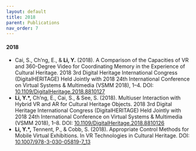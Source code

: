 ```yaml
---
layout: default
title: 2018
parent: Publications
nav_order: 7
---
```


#### 2018
- Cai, S., Ch’ng, E., & **Li, Y.** (2018). A Comparison of the Capacities of VR and 360-Degree Video for Coordinating Memory in the Experience of Cultural Heritage. 2018 3rd Digital Heritage International Congress (DigitalHERITAGE) Held Jointly with 2018 24th International Conference on Virtual Systems & Multimedia (VSMM 2018), 1–4. DOI: [10.1109/DigitalHeritage.2018.8810127](https://doi.org/10.1109/DigitalHeritage.2018.8810127)
- **Li, Y.*,** Ch’ng, E., Cai, S., & See, S. (2018). Multiuser Interaction with Hybrid VR and AR for Cultural Heritage Objects. 2018 3rd Digital Heritage International Congress (DigitalHERITAGE) Held Jointly with 2018 24th International Conference on Virtual Systems & Multimedia (VSMM 2018), 1–8. DOI: [10.1109/DigitalHeritage.2018.8810126](https://doi.org/10.1109/DigitalHeritage.2018.8810126)
- **Li, Y.*,** Tennent, P., & Cobb, S. (2018). Appropriate Control Methods for Mobile Virtual Exhibitions. In VR Technologies in Cultural Heritage. DOI: [10.1007/978-3-030-05819-7_13](https://doi.org/10.1007/978-3-030-05819-7_13)
